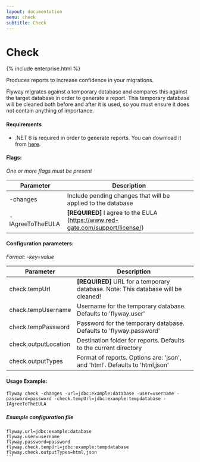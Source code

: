 ```yaml
---
layout: documentation
menu: check
subtitle: Check
---
```


# Check
{% include enterprise.html %}

Produces reports to increase confidence in your migrations.

Flyway migrates against a temporary database and compares this against the target database in order to generate a report.
This temporary database will be cleaned both before and after it is used, so you must ensure it does not contain anything of importance.

#### Requirements
- .NET 6 is required in order to generate reports. You can download it from [here](https://dotnet.microsoft.com/en-us/download/dotnet/6.0).

#### Flags:
_One or more flags must be present_

| Parameter                    | Description
| ---------------------------- | --------------------------------------------------------------
|    -changes                  |  Include pending changes that will be applied to the database
|    -IAgreeToTheEULA          |  **[REQUIRED]** I agree to the EULA (https://www.red-gate.com/support/license/)

#### Configuration parameters:
 _Format: -key=value_

| Parameter                    | Description
| ---------------------------- | -----------------------------------------------------------
|    check.tempUrl             | **[REQUIRED]** URL for a temporary database. Note: This database will be cleaned!
|    check.tempUsername        | Username for the temporary database. Defaults to 'flyway.user'
|    check.tempPassword        | Password for the temporary database. Defaults to 'flyway.password'
|    check.outputLocation      | Destination folder for reports. Defaults to the current directory
|    check.outputTypes         | Format of reports. Options are: 'json', and 'html'. Defaults to 'html,json'

#### Usage Example:
```
flyway check -changes -url=jdbc:example:database -user=username -password=password -check.tempUrl=jdbc:example:tempdatabase -IAgreeToTheEULA
```

##### Example configuration file

``````properties
flyway.url=jdbc:example:database
flyway.user=username
flyway.password=password
flyway.check.tempUrl=jdbc:example:tempdatabase
flyway.check.outputTypes=html,json
```

